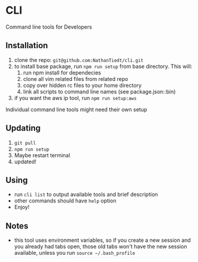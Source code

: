 
CLI
======
Command line tools for Developers

Installation
------------
1. clone the repo: `git@github.com:NathanTiedt/cli.git`
1. to install base package, run `npm run setup` from base directory. This will:
    1. run npm install for dependecies
    1. clone all vim related files from related repo
    1. copy over hidden rc files to your home directory
    1. link all scripts to command line names (see package.json::bin)
1. if you want the aws ip tool, run `npm run setup:aws`

Individual command line tools might need their own setup

Updating
--------
1. `git pull`
2. `npm run setup`
3. Maybe restart terminal
4. updated!

Using
-----
- run `cli list` to output available tools and brief description
- other commands should have `help` option
- Enjoy!


Notes
-----
- this tool uses environment variables, so if you create a new session and you already had tabs open, those old tabs won't have the new session available, unless you run `source ~/.bash_profile`
